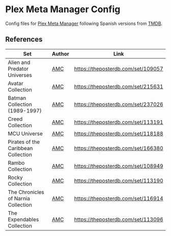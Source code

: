 # Plex Meta Manager Config

Config files for [Plex Meta Manager](https://metamanager.wiki/) following Spanish versions from [TMDB](https://www.themoviedb.org/).

## References

| Set                                 | Author                                  | Link                               |
| ----------------------------------- | --------------------------------------- | ---------------------------------- |
| Alien and Predator Universes        | [AMC](https://theposterdb.com/user/AMC) | https://theposterdb.com/set/109057 |
| Avatar Collection                   | [AMC](https://theposterdb.com/user/AMC) | https://theposterdb.com/set/215631 |
| Batman Collection (1989-1997)       | [AMC](https://theposterdb.com/user/AMC) | https://theposterdb.com/set/237026 |
| Creed Collection                    | [AMC](https://theposterdb.com/user/AMC) | https://theposterdb.com/set/113191 |
| MCU Universe                        | [AMC](https://theposterdb.com/user/AMC) | https://theposterdb.com/set/118188 |
| Pirates of the Caribbean Collection | [AMC](https://theposterdb.com/user/AMC) | https://theposterdb.com/set/166380 |
| Rambo Collection                    | [AMC](https://theposterdb.com/user/AMC) | https://theposterdb.com/set/108949 |
| Rocky Collection                    | [AMC](https://theposterdb.com/user/AMC) | https://theposterdb.com/set/113190 |
| The Chronicles of Narnia Collection | [AMC](https://theposterdb.com/user/AMC) | https://theposterdb.com/set/116914 |
| The Expendables Collection          | [AMC](https://theposterdb.com/user/AMC) | https://theposterdb.com/set/113096 |
